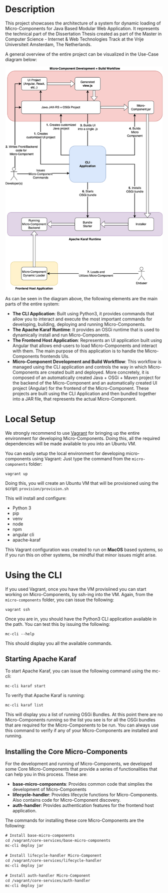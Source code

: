 # Description
This project showcases the architecture of a system for dynamic loading of Micro-Components for Java Based Modular Web Application. It represents the technical part of the Dissertation Thesis created as part of the Master in Computer Science - Internet & Web Technologies Track at the Vrije Universiteit Amsterdam, The Netherlands.

A general overview of the entire project can be visualized in the Use-Case diagram below:

![general architecture](/img/diagram-build-micro-component.png "General Use Case Diagram of creating and using Micro-Components")

As can be seen in the diagram above, the following elements are the main parts of the entire system:
- **The CLI Application**: Built using Python3, it provides commands that allow you to interact and execute the most important commands for developing, building, deploying and running Micro-Components.
- **The Apache Karaf Runtime**: It provides an OSGi runtime that is used to dynamically install and run Micro-Components. 
- **The Frontend Host Application**: Represents an UI application built using Angular that allows end-users to load Micro-Components and interact with them. The main purpose of this application is to handle the Micro-Components frontends UIs.
- **Micro-Component Development and Build Workfllow**: This workflow is managed using the CLI application and controls the way in which Micro-Components are created built and deployed. More concretely, it is composed of an automatically created Java + OSGi + Maven project for the backend of the Micro-Component and an automatically created UI project (Angular) for the frontend of the Micro-Component. These projects are built using the CLI Application and then bundled together into a JAR file, that represents the actual Micro-Component.





# Local Setup
We strongly recommend to use [Vagrant](https://www.vagrantup.com/) for bringing up the entire environment for developing Micro-Components. Doing this, all the required dependencies will be made available to you into an Ubuntu VM.

You can easily setup the local environment for developing micro-components using Vagrant:
Just type the command from the `micro-components` folder:
```shell
vagrant up
```
Doing this, you will create an Ubuntu VM that will be provisioned using the script: `provision/provision.sh`

This will install and configure: 
- Python 3
- pip
- venv
- node
- npm
- angular cli
- apache-karaf

This Vagrant configuration was created to run on **MacOS** based systems, so if you run this on other systems, be mindful that minor issues might arise.

# Using the CLI 
If you used Vagrant, once you have the VM provisiined you can start working on Micro-Components, by ssh-ing into the VM. Again, from the `micro-components` folder, you can issue the following:

```shell
vagrant ssh
```

Once you are in, you should have the Python3 CLI application available in the path. You can test this by issuing the following:
```shell
mc-cli --help
```

This should display you all the available commands.

## Starting Apache Karaf

To start Apache Karaf, you can issue the  following command using the mc-cli:
```shell
mc-cli karaf start
```

To verify that Apache Karaf is running:
```shell
mc-cli karaf list
```
This will display you a list of running OSGi Bundles. At this point there are no Micro-Components running so the list you see is for all the OSGi bundles that are required for the Micro-Components to be run. You can always use this command to verify if any of your Micro-Components are installed and running.

## Installing the Core Micro-Components
For the development and running of Micro-Components, we developed some Core Micro-Components that provide a series of functionalities that can help you in this process. These are: 
- **base-micro-components**: Provides common code that simplies the development of Micro-Components
- **lifecycle-handler**: Provides lifecycle functions for Micro-Components. Also contains code for Micro-Component discovery.
- **auth-handler**: Provides authentication features for the frontend host application.

The commands for installing these core Micro-Components are the following:
```shell
# Install base-micro-components 
cd /vagrant/core-services/base-micro-components
mc-cli deploy jar

# Install lifecycle-handler Micro-Component
cd /vagrant/core-services/lifecycle-handler
mc-cli deploy jar

# Install auth-handler Micro-Component
cd /vagrant/core-services/auth-handler
mc-cli deploy jar
```




